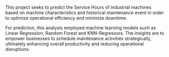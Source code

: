 This project seeks to predict the Service Hours of industrial machines based on machine characteristics and historical maintenance event in order to optimize operational efficiency and minimize downtime. 

For prediction, this analysis employed machine learning models such as Linear Regression, Random Forest and KNN-Regressors. The insights are to empower businesses to schedule maintenance activities strategically, ultimately enhancing overall productivity and reducing operational disruptions.





